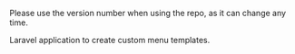 Please use the version number when using the repo, as it can change any time.

Laravel application to create custom menu templates.
